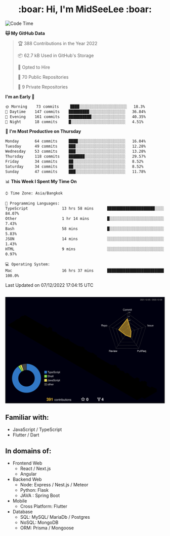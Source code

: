 <h1 align="center"> :boar: Hi, I'm MidSeeLee :boar:</h1>
 
<!--START_SECTION:waka-->
![Code Time](http://img.shields.io/badge/Code%20Time-23%20hrs%2028%20mins-blue)

**🐱 My GitHub Data** 

> 🏆 388 Contributions in the Year 2022
 > 
> 📦 62.7 kB Used in GitHub's Storage 
 > 
> 💼 Opted to Hire
 > 
> 📜 70 Public Repositories 
 > 
> 🔑 9 Private Repositories  
 > 
**I'm an Early 🐤** 

```text
🌞 Morning    73 commits     ████░░░░░░░░░░░░░░░░░░░░░   18.3% 
🌆 Daytime    147 commits    █████████░░░░░░░░░░░░░░░░   36.84% 
🌃 Evening    161 commits    ██████████░░░░░░░░░░░░░░░   40.35% 
🌙 Night      18 commits     █░░░░░░░░░░░░░░░░░░░░░░░░   4.51%

```
📅 **I'm Most Productive on Thursday** 

```text
Monday       64 commits     ████░░░░░░░░░░░░░░░░░░░░░   16.04% 
Tuesday      49 commits     ███░░░░░░░░░░░░░░░░░░░░░░   12.28% 
Wednesday    53 commits     ███░░░░░░░░░░░░░░░░░░░░░░   13.28% 
Thursday     118 commits    ███████░░░░░░░░░░░░░░░░░░   29.57% 
Friday       34 commits     ██░░░░░░░░░░░░░░░░░░░░░░░   8.52% 
Saturday     34 commits     ██░░░░░░░░░░░░░░░░░░░░░░░   8.52% 
Sunday       47 commits     ███░░░░░░░░░░░░░░░░░░░░░░   11.78%

```


📊 **This Week I Spent My Time On** 

```text
⌚︎ Time Zone: Asia/Bangkok

💬 Programming Languages: 
TypeScript               13 hrs 58 mins      █████████████████████░░░░   84.07% 
Other                    1 hr 14 mins        █░░░░░░░░░░░░░░░░░░░░░░░░   7.43% 
Bash                     58 mins             █░░░░░░░░░░░░░░░░░░░░░░░░   5.83% 
JSON                     14 mins             ░░░░░░░░░░░░░░░░░░░░░░░░░   1.43% 
HTML                     9 mins              ░░░░░░░░░░░░░░░░░░░░░░░░░   0.97%

💻 Operating System: 
Mac                      16 hrs 37 mins      █████████████████████████   100.0%

```


 Last Updated on 07/12/2022 17:04:15 UTC
<!--END_SECTION:waka-->

##

![](./profile-3d-contrib/profile-night-rainbow.svg)

## Familiar with:
- JavaScript / TypeScript
- Flutter / Dart

## In domains of:
- Frontend Web
  - React / Next.js
  - Angular
- Backend Web
  - Node: Express / Nest.js / Meteor
  - Python: Flask
  - JAVA : Spring Boot
- Mobile
  - Cross Platform: Flutter
- Database
  - SQL: MySQL/ MariaDb / Postgres
  - NoSQL: MongoDB
  - ORM: Prisma / Mongoose
